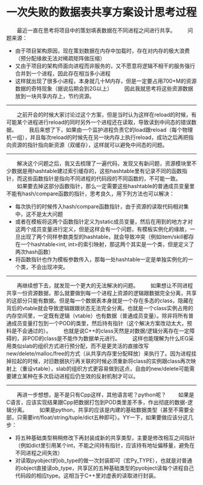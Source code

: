# 一次失败的数据表共享方案设计思考过程
　　最近一直在思考将项目中的策划填表数据在不同进程之间进行共享。
　　问题来源：
- 由于项目架构原因，现在策划数据在内存中加载时，存在对内存的极大浪费（预分配缘故无法对稀疏矩阵做压缩）
- 又由于项目的架构师面向进程而非服务的，又不愿意将逻辑不相干的服务强行合并到一个进程，因此存在相当多小进程
- 这样就出现了很多小进程，本身就几十M内存，但是一定要占用700+M的资源数据的奇特现象（据说后期会到2G以上）
　　因此我就思考将这些资源数据放到一块共享内存上，节约资源。

_ _ _

　　之前开会的时候大家讨论过这个方案，但是当时认为这样在reload的时候，有可能某个进程进行reload的同时另外一个进程还在读取，导致读到中间态的错误数据。
　　我后来想了下，如果由一个监护进程负责它的load跟reload（每个物理机一组），并且每次reload的时候先在另一块内存上执行reload，成功之后再把指向资源的指针指向新资源（双缓存），这样就可以避免中间态的问题。

_ _ _

　　解决这个问题之后，我又去梳理了一遍代码，发现又有新问题，资源模块里不少数据是用hashtable建过索引缓存的，这些hashtable里有记录不同的函数指针，而这些函数指针是指向不同进程的代码段的不同函数的，不可能一致。
　　如果要去掉这部分函数指针，那么一定需要这些hashtable的普通成员变量里不能有hash/compare函数的指针，思考良久，用下列方法也可以解决：
- 每次执行的时候传入hash/compare函数指针，由于资源的读取代码相对集中，这不是太大问题
- 或者在模板将这两个函数指针定义为static成员变量，然后在用到的地方才对这两个成员变量进行定义，但是这样会有一个问题，有模板实例化的缘故，一旦出现了两个同样参数类型的hashtable，就会导致冲突（例如item/skill都存在一个hashtable<int, int>的索引映射，那这两个其实是一个类，但是定义了两次hash函数）
- 将函数指针也作为模板参数传入，那每一处hashtable一定是单独实例化的一个类，不会出现冲突。

_ _ _

　　再继续想下去，就发现一个更大的无法解决的问题。
　　如果想让不同进程共享一份资源数据，那么就要做到每一个进程上资源的逻辑跟数据完全分离，共享的这部分只能有数据。但是每一个数据表本身就是一个存在多态的class，隐藏在背后的vtable就会导致逻辑跟跟状态无法完全分离。也就是一个class实例占用的内存空间里，一定既有逻辑（vtable）也有数据（普通成员变量）。除非将所有普通成员变量打包到一个POD的类里，然后持有指针（这个解决方案改动太大，预料是不会通过的）。
　　也就是说C++的class天然是对数据/逻辑分离存在一定障碍的，非POD的class是不能作为数据单元进行。
　　这样也能理解为什么IEG采用类似slab的组织方式进行预分配，而不是更灵活的直接改写new/delete/malloc/free的方式（从共享内存里分配释放）来执行了。因为进程挂掉拉起的时候，对旧数据执行再关联的时候必须重新将class的实例跟class再次映射上（重设vtable），slab的组织方式更容易做到这点，自由的new/delete可能需要建立某种在多次启动进程后仍生效的反射机制才可以。

_ _ _

　　再进一步想想，是不是只有Cpp这样，其他语言呢？python呢？
　　如果是C语言，应该实现结果跟Cpp把数据打包到POD类里差不多，作出彻底的数据-逻辑分离。
　　如果是python，共享的应该是内建的基础数据类型（甚至不需要全部，只需要int/float/string/tuple/dict五种即可）。YY一下，如果要做应该分这几步：
- 将五种基础类型稍稍修改下再封装成新的共享类型，主要是修改相互之间指针（例如dict里引用某个int，不能之间持有指针，应该持有地址偏移量，避免在不同进程之间失效）
- 对读取pyobject的ob_type的做一次封装即可（宏Py_TYPE），也就是对普通的object直接读ob_type，共享区的五种基础类型的pyobject读每个进程自己代码段的相应type。这相当于C++里对虚表的读取进行封装。



